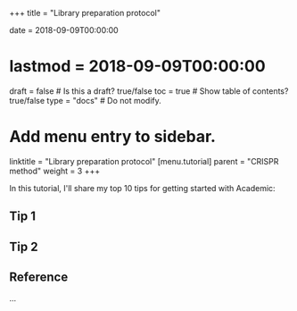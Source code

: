 +++
title = "Library preparation protocol"

date = 2018-09-09T00:00:00
# lastmod = 2018-09-09T00:00:00

draft = false  # Is this a draft? true/false
toc = true  # Show table of contents? true/false
type = "docs"  # Do not modify.

# Add menu entry to sidebar.
linktitle = "Library preparation protocol"
[menu.tutorial]
  parent = "CRISPR method"
  weight = 3
+++

In this tutorial, I'll share my top 10 tips for getting started with Academic:

## Tip 1

## Tip 2

## Reference

...
